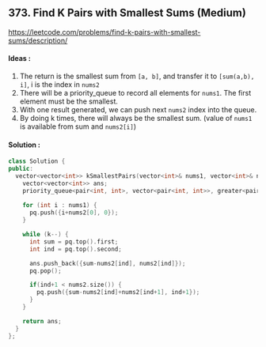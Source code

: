## **373. Find K Pairs with Smallest Sums (Medium)**


https://leetcode.com/problems/find-k-pairs-with-smallest-sums/description/


#### Ideas :
1. The return is the smallest sum from `[a, b]`, and transfer it to `[sum(a,b), i]`, i is the index in `nums2` 
2. There will be a priority_queue to record all elements for `nums1`. The first element must be the smallest.
3. With one result generated, we can push next `nums2` index into the queue.
4. By doing k times, there will always be the smallest sum. (value of `nums1` is available from sum and `nums2[i]`)

#### Solution :
```C++
class Solution {
public:
  vector<vector<int>> kSmallestPairs(vector<int>& nums1, vector<int>& nums2, int k) {
    vector<vector<int>> ans;
    priority_queue<pair<int, int>, vector<pair<int, int>>, greater<pair<int, int>>> pq;
    
    for (int i : nums1) {
      pq.push({i+nums2[0], 0});
    }

    while (k--) {
      int sum = pq.top().first;
      int ind = pq.top().second;

      ans.push_back({sum-nums2[ind], nums2[ind]});
      pq.pop();

      if(ind+1 < nums2.size()) {
        pq.push({sum-nums2[ind]+nums2[ind+1], ind+1});
      }
    }

    return ans;
  }
};
```